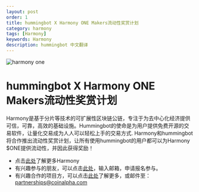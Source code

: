 ```yaml
---
layout: post
order: 1
title: hummingbot X Harmony ONE Makers流动性奖赏计划
category: harmony
tags: [Harmony]
keywords: Harmony
description: hummingbot 中文翻译
---
```


![harmony one](https://www.hummingbot.io/blog/2019-06-introducing-liquidity-bounties-harmony/harmony-hummingbot.jpeg)
# hummingbot X Harmony ONE Makers流动性奖赏计划

Harmony是基于分片等技术的可扩展性区块链公链，专注于为去中心化经济提供可信，可靠，高效的基础设施。Hummingbot的使命是为用户提供免费开源的交易软件，让量化交易成为人人可以轻松上手的交易方式. Harmony和hummingbot将合作推出流动性奖赏计划，让所有使用hummingbot的用户都可以为Harmony $ONE提供流动性，并因此获得奖励！ 

- 点击[此处](https://www.chainnews.com/u/193876860614.htm?page=1)了解更多Harmony
- 有兴趣参与的朋友，可以点击[此处](https://www.hummingbot.io/liquidity-bounties/harmony/)，输入邮箱，申请报名参与。
- 有兴趣合作的项目方，可以点击[此处](https://www.hummingbot.io/liquidity-bounties)了解更多，或邮件至：[partnerships@coinalpha.com](mailto:partnerships@coinalpha.com)

